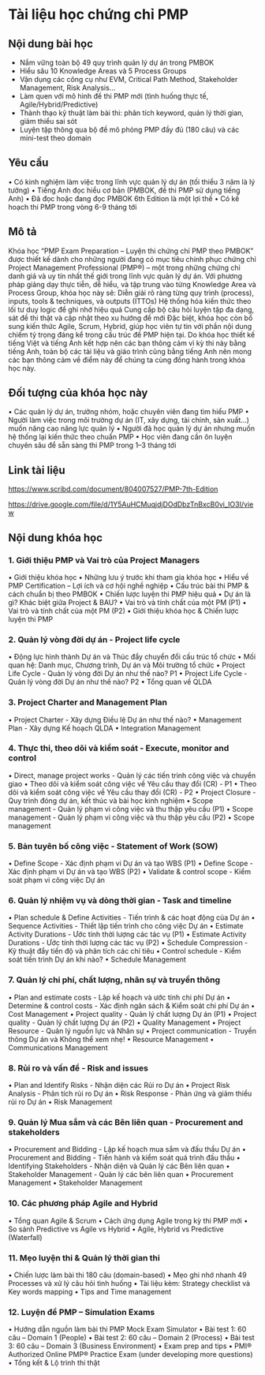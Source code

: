 # Tài liệu học chứng chỉ PMP

## Nội dung bài học
-	Nắm vững toàn bộ 49 quy trình quản lý dự án trong PMBOK
-	Hiểu sâu 10 Knowledge Areas và 5 Process Groups
-	Vận dụng các công cụ như EVM, Critical Path Method, Stakeholder Management, Risk Analysis…
-	Làm quen với mô hình đề thi PMP mới (tình huống thực tế, Agile/Hybrid/Predictive)
-	Thành thạo kỹ thuật làm bài thi: phân tích keyword, quản lý thời gian, giảm thiểu sai sót
-	Luyện tập thông qua bộ đề mô phỏng PMP đầy đủ (180 câu) và các mini-test theo domain

## Yêu cầu
•	Có kinh nghiệm làm việc trong lĩnh vực quản lý dự án (tối thiểu 3 năm là lý tưởng)
•	Tiếng Anh đọc hiểu cơ bản (PMBOK, đề thi PMP sử dụng tiếng Anh)
•	Đã đọc hoặc đang đọc PMBOK 6th Edition là một lợi thế
•	Có kế hoạch thi PMP trong vòng 6-9 tháng tới

## Mô tả
Khóa học “PMP Exam Preparation – Luyện thi chứng chỉ PMP theo PMBOK” được thiết kế dành cho những người đang có mục tiêu chinh phục chứng chỉ Project Management Professional (PMP®) – một trong những chứng chỉ danh giá và uy tín nhất thế giới trong lĩnh vực quản lý dự án.
Với phương pháp giảng dạy thực tiễn, dễ hiểu, và tập trung vào từng Knowledge Area và Process Group, khóa học này sẽ:
Diễn giải rõ ràng từng quy trình (process), inputs, tools & techniques, và outputs (ITTOs)
Hệ thống hóa kiến thức theo lối tư duy logic để ghi nhớ hiệu quả
Cung cấp bộ câu hỏi luyện tập đa dạng, sát đề thi thật và cập nhật theo xu hướng đề mới
Đặc biệt, khóa học còn bổ sung kiến thức Agile, Scrum, Hybrid, giúp học viên tự tin với phần nội dung chiếm tỷ trọng đáng kể trong cấu trúc đề PMP hiện tại.
Do khóa học thiết kế tiếng Việt và tiếng Anh kết hợp nên các bạn thông cảm vì kỳ thi này bằng tiếng Anh, toàn bộ các tài liệu và giáo trình cũng bằng tiếng Anh nên mong các bạn thông cảm về điểm này để chúng ta cùng đồng hành trong khóa học này.

## Đối tượng của khóa học này
•	Các quản lý dự án, trưởng nhóm, hoặc chuyên viên đang tìm hiểu PMP
•	Người làm việc trong môi trường dự án (IT, xây dựng, tài chính, sản xuất...) muốn nâng cao năng lực quản lý
•	Người đã học quản lý dự án nhưng muốn hệ thống lại kiến thức theo chuẩn PMP
•	Học viên đang cần ôn luyện chuyên sâu để sẵn sàng thi PMP trong 1–3 tháng tới

## Link tài liệu
https://www.scribd.com/document/804007527/PMP-7th-Edition

https://drive.google.com/file/d/1Y5AuHCMuqjdjDOdDbzTnBxcB0vi_IO3I/view

## Nội dung khóa học
### 1. Giới thiệu PMP và Vai trò của Project Managers
•	Giới thiệu khóa học
•	Những lưu ý trước khi tham gia khóa học
•	Hiểu về PMP Certification – Lợi ích và cơ hội nghề nghiệp
•	Cấu trúc bài thi PMP & cách chuẩn bị theo PMBOK
•	Chiến lược luyện thi PMP hiệu quả
•	Dự án là gì? Khác biệt giữa Project & BAU?
•	Vai trò và tính chất của một PM (P1)
•	Vai trò và tính chất của một PM (P2)
•	Giới thiệu khóa học & Chiến lược luyện thi PMP

### 2. Quản lý vòng đời dự án - Project life cycle
•	Động lực hình thành Dự án và Thúc đẩy chuyển đổi cấu trúc tổ chức
•	Mối quan hệ: Danh mục, Chương trình, Dự án và Môi trường tổ chức
•	Project Life Cycle - Quản lý vòng đời Dự án như thế nào? P1
•	Project Life Cycle - Quản lý vòng đời Dự án như thế nào? P2
•	Tổng quan về QLDA

### 3. Project Charter and Management Plan
•	Project Charter - Xây dựng Điều lệ Dự án như thế nào?
•	Management Plan - Xây dựng Kế hoạch QLDA
•	Integration Management

### 4. Thực thi, theo dõi và kiểm soát - Execute, monitor and control
•	Direct, manage project works - Quản lý các tiến trình công việc và chuyển giao
•	Theo dõi và kiểm soát công việc về Yêu cầu thay đổi (CR) - P1
•	Theo dõi và kiểm soát công việc về Yêu cầu thay đổi (CR) - P2
•	Project Closure - Quy trình đóng dự án, kết thúc và bài học kinh nghiệm
•	Scope management - Quản lý phạm vi công việc và thu thập yêu cầu (P1)
•	Scope management - Quản lý phạm vi công việc và thu thập yêu cầu (P2)
•	Scope management

### 5. Bản tuyên bố công việc - Statement of Work (SOW)
•	Define Scope - Xác định phạm vi Dự án và tạo WBS (P1)
•	Define Scope - Xác định phạm vi Dự án và tạo WBS (P2)
•	Validate & control scope - Kiểm soát phạm vi công việc Dự án

### 6. Quản lý nhiệm vụ và dòng thời gian - Task and timeline
•	Plan schedule & Define Activities - Tiến trình & các hoạt động của Dự án
•	Sequence Activities - Thiết lập tiến trình cho công việc Dự án
•	Estimate Activity Durations - Ước tính thời lượng các tác vụ (P1)
•	Estimate Activity Durations - Ước tính thời lượng các tác vụ (P2)
•	Schedule Compression - Kỹ thuật đẩy tiến độ và phân tích các chỉ tiêu
•	Control schedule - Kiểm soát tiến trình Dự án khi nào?
•	Schedule Management

### 7. Quản lý chi phí, chất lượng, nhân sự và truyền thông
•	Plan and estimate costs - Lập kế hoạch và ước tính chi phí Dự án
•	Determine & control costs - Xác định ngân sách & Kiểm soát chi phí Dự án
•	Cost Management
•	Project quality - Quản lý chất lượng Dự án (P1)
•	Project quality - Quản lý chất lượng Dự án (P2)
•	Quality Management
•	Project Resource - Quản lý nguồn lực và Nhân sự
•	Project communication - Truyền thông Dự án và Không thể xem nhẹ!
•	Resource Management
•	Communications Management

### 8. Rủi ro và vấn đề - Risk and issues
•	Plan and Identify Risks - Nhận diện các Rủi ro Dự án
•	Project Risk Analysis - Phân tích rủi ro Dự án
•	Risk Response - Phản ứng và giảm thiểu rủi ro Dự án
•	Risk Management

### 9. Quản lý Mua sắm và các Bên liên quan - Procurement and stakeholders
•	Procurement and Bidding - Lập kế hoạch mua sắm và đấu thầu Dự án
•	Procurement and Bidding - Tiến hành và kiểm soát quá trình đấu thầu
•	Identifying Stakeholders - Nhận diện và Quản lý các Bên liên quan
•	Stakeholder Management - Quản lý các bên liên quan
•	Procurement Management
•	Stakeholder Management

### 10. Các phương pháp Agile and Hybrid
•	Tổng quan Agile & Scrum
•	Cách ứng dụng Agile trong kỳ thi PMP mới
•	So sánh Predictive vs Agile vs Hybrid
•	Agile, Hybrid vs Predictive (Waterfall)

### 11. Mẹo luyện thi & Quản lý thời gian thi
•	Chiến lược làm bài thi 180 câu (domain-based)
•	Mẹo ghi nhớ nhanh 49 Processes và xử lý câu hỏi tình huống
•	Tài liệu kèm: Strategy checklist và Key words mapping
•	Tips and Time management

### 12. Luyện đề PMP – Simulation Exams
•	Hướng dẫn nguồn làm bài thi PMP Mock Exam Simulator
•	Bài test 1: 60 câu – Domain 1 (People)
•	Bài test 2: 60 câu – Domain 2 (Process)
•	Bài test 3: 60 câu – Domain 3 (Business Environment)
•	Exam prep and tips
•	PMI® Authorized Online PMP® Practice Exam (under developing more questions)
•	Tổng kết & Lộ trình thi thật

